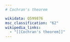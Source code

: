 ```yaml
---
# Cochran's theorem

wikidata: Q599876
msc_classification: "62"
wikipedia_links:
  - "[[Cochran's theorem]]"
---
```


